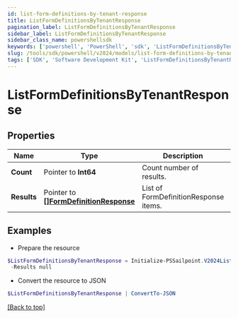 ```yaml
---
id: list-form-definitions-by-tenant-response
title: ListFormDefinitionsByTenantResponse
pagination_label: ListFormDefinitionsByTenantResponse
sidebar_label: ListFormDefinitionsByTenantResponse
sidebar_class_name: powershellsdk
keywords: ['powershell', 'PowerShell', 'sdk', 'ListFormDefinitionsByTenantResponse'] 
slug: /tools/sdk/powershell/v2024/models/list-form-definitions-by-tenant-response
tags: ['SDK', 'Software Development Kit', 'ListFormDefinitionsByTenantResponse']
---
```



# ListFormDefinitionsByTenantResponse

## Properties

Name | Type | Description | Notes
------------ | ------------- | ------------- | -------------
**Count** |  Pointer to **Int64** | Count number of results. | [optional] 
**Results** |  Pointer to [**[]FormDefinitionResponse**](form-definition-response) | List of FormDefinitionResponse items. | [optional] 

## Examples

- Prepare the resource
```powershell
$ListFormDefinitionsByTenantResponse = Initialize-PSSailpoint.V2024ListFormDefinitionsByTenantResponse  -Count 1 `
 -Results null
```

- Convert the resource to JSON
```powershell
$ListFormDefinitionsByTenantResponse | ConvertTo-JSON
```


[[Back to top]](#) 

